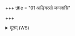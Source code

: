 +++
title = "01 आङ्गिरसो जन्मनासि"

+++
<details><summary>मूलम् (WS)</summary>

आङ्गिरसो जन्मनासि तमु त्वाहुर्वनस्पते ।  
स पीलो रक्षो बाधस्व साकमिन्द्रेण मेदिना ॥ १ ॥
</details>